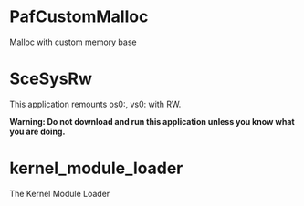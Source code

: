 # PafCustomMalloc

Malloc with custom memory base

# SceSysRw

This application remounts os0:, vs0: with RW.

**Warning: Do not download and run this application unless you know what you are doing.**

# kernel_module_loader

The Kernel Module Loader
